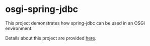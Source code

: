 osgi-spring-jdbc
================

This project demonstrates how spring-jdbc can be used in an OSGi environment.

Details about this project are provided [here](http://aniketos-osgi.blogspot.gr/2012/10/spring-jdbc-in-osgi.html).
